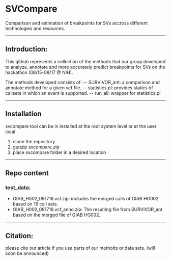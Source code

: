 # SVCompare
Comparison and estimation of breakpoints for SVs accross different technologies and resources.

**************************************
## Introduction:

This github represents a collection of the methods that our group developed to analyze, annotate and more accurately predict breakpoints for SVs on the hackathon (08/15-08/17 @ NIH).

The methods developed consists of:
-- SURVIVOR_ant: a comparison and annotate method for a given vcf file.
-- statistics.pl: provides statics of callsets in which an event is supported.
-- run_all: wrapper for statistics.pl

************************************
## Installation
svcompare tool can be in installed at the root system level or at the user local.

1. clone the repository
2. gunzip svcompare.zip
3. place svcompare folder in a desired location

************************************
## Repo content

### test_data: 
- GIAB_H002_081716.vcf.zip: includes the merged calls of GIAB HG002 based on 16 call sets.
- GIAB_H002_081716.vcf_anno.zip: The resulting file from SURVIVOR_ant based on the merged file of GIAB HG002.
    

************************************
## Citation:
please cite our article if you use parts of our methods or data sets. (will soon be announced) 



